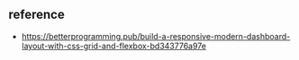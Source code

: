 ## reference
- https://betterprogramming.pub/build-a-responsive-modern-dashboard-layout-with-css-grid-and-flexbox-bd343776a97e
